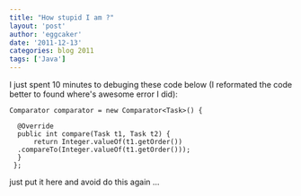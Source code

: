 ```yaml
---
title: "How stupid I am ?" 
layout: 'post'
author: 'eggcaker'
date: '2011-12-13'
categories: blog 2011
tags: ['Java']
---
```



I just spent 10 minutes to debuging these code below (I reformated the code
better to found where's awesome error I did):

    
    Comparator comparator = new Comparator<Task>() {
    
      @Override
      public int compare(Task t1, Task t2) {
          return Integer.valueOf(t1.getOrder())
      .compareTo(Integer.valueOf(t1.getOrder()));
      }
     };
    
    

just put it here and avoid do this again …

